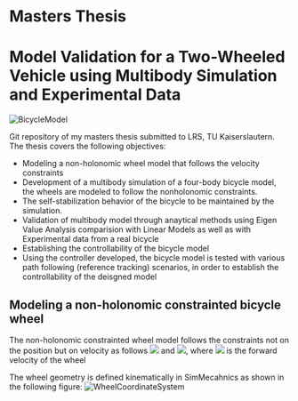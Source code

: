 # Masters Thesis

<h1>Model Validation for a Two-Wheeled Vehicle using Multibody Simulation and Experimental Data</h1>

<img src="https://user-images.githubusercontent.com/38962235/90955651-acd76c00-e47f-11ea-93b7-9d495311a948.PNG" alt="BicycleModel">

<p>Git repository of my masters thesis submitted to LRS, TU Kaiserslautern. The thesis covers the following objectives:
<ul>
  <li>Modeling a non-holonomic wheel model that follows the velocity constraints</li>
  <li>Development of a multibody simulation of a four-body bicycle model, the wheels are modeled to follow the nonholonomic constraints.</li>
  <li>The self-stabilization behavior of the bicycle to be maintained by the simulation.</li>
  <li>Validation of multibody model through anaytical methods using Eigen Value Analysis comparision with Linear Models as well as with Experimental data from a real bicycle</li>
  <li>Establishing the controllability of the bicycle model</li>
  <li>Using the controller developed, the bicycle model is tested with various path following (reference tracking) scenarios, in order to establish the controllability of the deisgned model</li>
</ul>
</p>

<h2> Modeling a non-holonomic constrainted bicycle wheel </h2>
<p>The non-holonomic constrainted wheel model follows the constraints not on the position but on velocity as follows 
<img src="https://render.githubusercontent.com/render/math?math=\dot{x} = v cos{\varphi}"> and <img src="https://render.githubusercontent.com/render/math?math=\dot{x} = v sin{\varphi}">, where <img src="https://render.githubusercontent.com/render/math?math=v"> is the forward velocity of the wheel
</p>
The wheel geometry is defined kinematically in SimMecahnics as shown in the following figure:
<img src="(https://user-images.githubusercontent.com/38962235/90957757-26775600-e490-11ea-804f-8dd92d91e1aa.PNG" alt="WheelCoordinateSystem">
